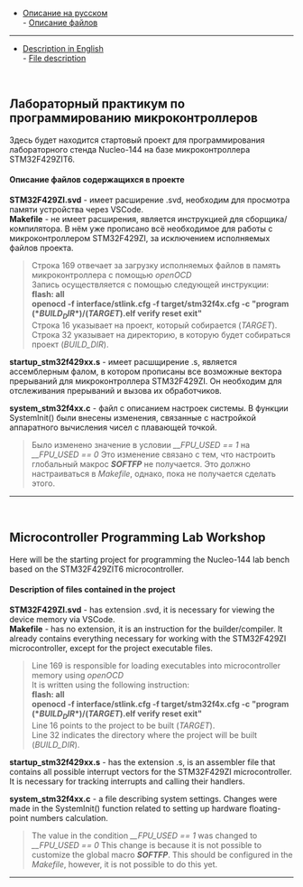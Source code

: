 - [Описание на русском](#ru_description)  
      - [Описание файлов](#file_ru_description)
***
- [Description in English](#en_description)  
      - [File description](#file_en_description)  
<br/>

## <a name="ru_description"></a> Лабораторный практикум по программированию микроконтроллеров
Здесь будет находится стартовый проект для программирования лабораторного стенда Nucleo-144 на базе микроконтроллера STM32F429ZIT6. 

#### <a name="file_ru_description"></a> Описание файлов содержащихся в проекте  
**STM32F429ZI.svd** -  имеет расширение .svd, необходим для просмотра памяти устройства через VSCode.  
**Makefile** - не имеет расширения, является инструкцией для сборщика/компилятора. В нём уже прописано всё необходимое для работы с микроконтроллером STM32F429ZI, за исключением исполняемых файлов проекта.  
> Строка 169 отвечает за загрузку исполняемых файлов в память микроконтроллера с помощью *openOCD*  
> Запись осуществляется с помощью следующей инструкции:
><br/> **flash: all**
><br/> **openocd -f interface/stlink.cfg -f target/stm32f4x.cfg -c "program $(*BUILD_DIR*)/$(*TARGET*).elf verify reset exit"**
><br/> Строка 16 указывает на проект, который собирается (*TARGET*).
><br/> Строка 32 указывает на директорию, в которую будет собираться проект (*BUILD_DIR*).
  
**startup_stm32f429xx.s** - имеет расшщирение .s, является ассемблерным фалом, в котором прописаны все возможные вектора прерываний для микроконтроллера STM32F429ZI. Он необходим для отслеживания прерываний и вызова их обработчиков.  

**system_stm32f4xx.c** - файл с описанием настроек системы. В функции SystemInit() были внесены изменения, связанные с настройкой аппаратного вычисления чисел с плавающей точкой.
> Было изменено значение в условии *__FPU_USED == 1* на *__FPU_USED == 0*
> Это изменение связано с тем, что настроить глобальный макрос *__SOFTFP__* не получается. Это должно настраиваться в *Makefile*, однако, пока не получается сделать этого.
***
<br/>

## <a name="en_description"></a> Microcontroller Programming Lab Workshop
Here will be the starting project for programming the Nucleo-144 lab bench based on the STM32F429ZIT6 microcontroller. 

#### <a name="file_en_description"></a> Description of files contained in the project   
**STM32F429ZI.svd** - has extension .svd, it is necessary for viewing the device memory via VSCode.  
**Makefile** - has no extension, it is an instruction for the builder/compiler. It already contains everything necessary for working with the STM32F429ZI microcontroller, except for the project executable files.  
> Line 169 is responsible for loading executables into microcontroller memory using *openOCD*  
> It is written using the following instruction:
><br/> **flash: all**
><br/> **openocd -f interface/stlink.cfg -f target/stm32f4x.cfg -c "program $(*BUILD_DIR*)/$(*TARGET*).elf verify reset exit"**
><br/> Line 16 points to the project to be built (*TARGET*).
><br/> Line 32 indicates the directory where the project will be built (*BUILD_DIR*).
  
**startup_stm32f429xx.s** - has the extension .s, is an assembler file that contains all possible interrupt vectors for the STM32F429ZI microcontroller. It is necessary for tracking interrupts and calling their handlers.

**system_stm32f4xx.c** - a file describing system settings. Changes were made in the SystemInit() function related to setting up hardware floating-point numbers calculation.
> The value in the condition *__FPU_USED == 1* was changed to *__FPU_USED == 0*
> This change is because it is not possible to customize the global macro *__SOFTFP__*. This should be configured in the *Makefile*, however, it is not possible to do this yet.
***
<br/>